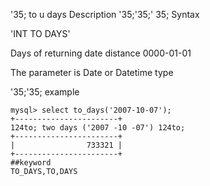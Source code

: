 '35; to u days
Description
'35;'35;' 35; Syntax

'INT TO DAYS'


Days of returning date distance 0000-01-01

The parameter is Date or Datetime type

'35;'35; example

```
mysql> select to_days('2007-10-07');
+-----------------------+
124to; two days ('2007 -10 -07') 124to;
+-----------------------+
|                733321 |
+-----------------------+
##keyword
TO_DAYS,TO,DAYS
